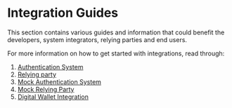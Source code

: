 # Integration Guides

This section contains various guides and information that could benefit the developers, system integrators, relying parties and end users.

For more information on how to get started with integrations, read through:

1. [Authentication System](https://docs.esignet.io/integration-guides/authentication-system-integration)
2. [Relying party](https://docs.esignet.io/integration-guides/relying-party-integration)
3. [Mock Authentication System](https://docs.esignet.io/integration-guides/mock-authentication-system)
4. [Mock Relying Party](https://docs.esignet.io/integration-guides/mock-client-application)
5. [Digital Wallet Integration](https://docs.esignet.io/integration-guides/digital-wallet-integration)


